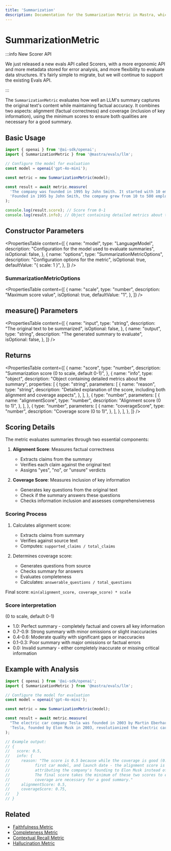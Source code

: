 ```yaml
---
title: 'Summarization'
description: Documentation for the Summarization Metric in Mastra, which evaluates the quality of LLM-generated summaries for content and factual accuracy.
---
```


# SummarizationMetric

:::info New Scorer API

We just released a new evals API called Scorers, with a more ergonomic API and more metadata stored for error analysis, and more flexibility to evaluate data structures. It's fairly simple to migrate, but we will continue to support the existing Evals API.

:::

The `SummarizationMetric` evaluates how well an LLM's summary captures the original text's content while maintaining factual accuracy. It combines two aspects: alignment (factual correctness) and coverage (inclusion of key information), using the minimum scores to ensure both qualities are necessary for a good summary.

## Basic Usage

```typescript
import { openai } from '@ai-sdk/openai';
import { SummarizationMetric } from '@mastra/evals/llm';

// Configure the model for evaluation
const model = openai('gpt-4o-mini');

const metric = new SummarizationMetric(model);

const result = await metric.measure(
  'The company was founded in 1995 by John Smith. It started with 10 employees and grew to 500 by 2020. The company is based in Seattle.',
  'Founded in 1995 by John Smith, the company grew from 10 to 500 employees by 2020.',
);

console.log(result.score); // Score from 0-1
console.log(result.info); // Object containing detailed metrics about the summary
```

## Constructor Parameters

<PropertiesTable
content={[
{
name: "model",
type: "LanguageModel",
description: "Configuration for the model used to evaluate summaries",
isOptional: false,
},
{
name: "options",
type: "SummarizationMetricOptions",
description: "Configuration options for the metric",
isOptional: true,
defaultValue: "{ scale: 1 }",
},
]}
/>

### SummarizationMetricOptions

<PropertiesTable
content={[
{
name: "scale",
type: "number",
description: "Maximum score value",
isOptional: true,
defaultValue: "1",
},
]}
/>

## measure() Parameters

<PropertiesTable
content={[
{
name: "input",
type: "string",
description: "The original text to be summarized",
isOptional: false,
},
{
name: "output",
type: "string",
description: "The generated summary to evaluate",
isOptional: false,
},
]}
/>

## Returns

<PropertiesTable
content={[
{
name: "score",
type: "number",
description: "Summarization score (0 to scale, default 0-1)",
},
{
name: "info",
type: "object",
description: "Object containing detailed metrics about the summary",
properties: [
{
type: "string",
parameters: [
{
name: "reason",
type: "string",
description:
"Detailed explanation of the score, including both alignment and coverage aspects",
},
],
},
{
type: "number",
parameters: [
{
name: "alignmentScore",
type: "number",
description: "Alignment score (0 to 1)",
},
],
},
{
type: "number",
parameters: [
{
name: "coverageScore",
type: "number",
description: "Coverage score (0 to 1)",
},
],
},
],
},
]}
/>

## Scoring Details

The metric evaluates summaries through two essential components:

1. **Alignment Score**: Measures factual correctness
   - Extracts claims from the summary
   - Verifies each claim against the original text
   - Assigns "yes", "no", or "unsure" verdicts

2. **Coverage Score**: Measures inclusion of key information
   - Generates key questions from the original text
   - Check if the summary answers these questions
   - Checks information inclusion and assesses comprehensiveness

### Scoring Process

1. Calculates alignment score:
   - Extracts claims from summary
   - Verifies against source text
   - Computes: `supported_claims / total_claims`

2. Determines coverage score:
   - Generates questions from source
   - Checks summary for answers
   - Evaluates completeness
   - Calculates: `answerable_questions / total_questions`

Final score: `min(alignment_score, coverage_score) * scale`

### Score interpretation

(0 to scale, default 0-1)

- 1.0: Perfect summary - completely factual and covers all key information
- 0.7-0.9: Strong summary with minor omissions or slight inaccuracies
- 0.4-0.6: Moderate quality with significant gaps or inaccuracies
- 0.1-0.3: Poor summary with major omissions or factual errors
- 0.0: Invalid summary - either completely inaccurate or missing critical information

## Example with Analysis

```typescript
import { openai } from '@ai-sdk/openai';
import { SummarizationMetric } from '@mastra/evals/llm';

// Configure the model for evaluation
const model = openai('gpt-4o-mini');

const metric = new SummarizationMetric(model);

const result = await metric.measure(
  "The electric car company Tesla was founded in 2003 by Martin Eberhard and Marc Tarpenning. Elon Musk joined in 2004 as the largest investor and became CEO in 2008. The company's first car, the Roadster, was launched in 2008.",
  'Tesla, founded by Elon Musk in 2003, revolutionized the electric car industry starting with the Roadster in 2008.',
);

// Example output:
// {
//   score: 0.5,
//   info: {
//     reason: "The score is 0.5 because while the coverage is good (0.75) - mentioning the founding year,
//           first car model, and launch date - the alignment score is lower (0.5) due to incorrectly
//           attributing the company's founding to Elon Musk instead of Martin Eberhard and Marc Tarpenning.
//           The final score takes the minimum of these two scores to ensure both factual accuracy and
//           coverage are necessary for a good summary."
//     alignmentScore: 0.5,
//     coverageScore: 0.75,
//   }
// }
```

## Related

- [Faithfulness Metric](./faithfulness)
- [Completeness Metric](./completeness)
- [Contextual Recall Metric](./contextual-recall)
- [Hallucination Metric](./hallucination)
